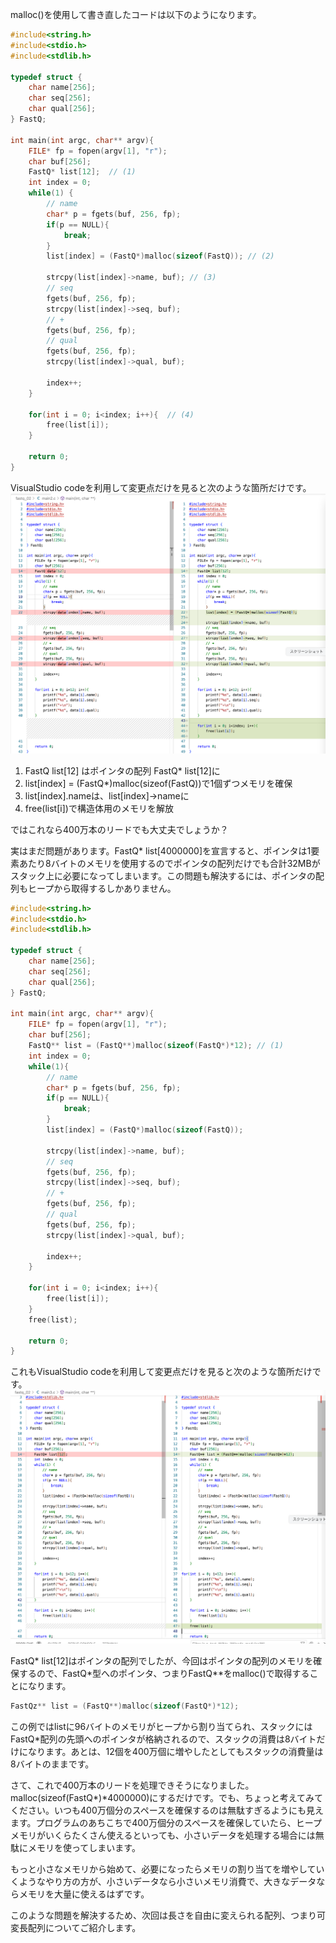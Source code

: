 
malloc()を使用して書き直したコードは以下のようになります。

```C
#include<string.h>
#include<stdio.h>
#include<stdlib.h>

typedef struct {
    char name[256];
    char seq[256];
    char qual[256];
} FastQ;

int main(int argc, char** argv){
    FILE* fp = fopen(argv[1], "r");
    char buf[256];
    FastQ* list[12];  // (1)
    int index = 0;
    while(1) {
        // name
        char* p = fgets(buf, 256, fp);
        if(p == NULL){
            break;
        }
        list[index] = (FastQ*)malloc(sizeof(FastQ)); // (2)

        strcpy(list[index]->name, buf); // (3)
        // seq
        fgets(buf, 256, fp);
        strcpy(list[index]->seq, buf);
        // +
        fgets(buf, 256, fp);
        // qual
        fgets(buf, 256, fp);
        strcpy(list[index]->qual, buf);

        index++;
    }

    for(int i = 0; i<index; i++){  // (4)
        free(list[i]);
    }

    return 0;
}
```
VisualStudio codeを利用して変更点だけを見ると次のような箇所だけです。
![img](images/diff_main_main2.png)

1. FastQ list[12] はポインタの配列 FastQ* list[12]に
1. list[index] = (FastQ\*)malloc(sizeof(FastQ))で1個ずつメモリを確保
1. list[index].nameは、list[index]->nameに
1. free(list[i])で構造体用のメモリを解放

ではこれなら400万本のリードでも大丈夫でしょうか？

実はまだ問題があります。FastQ\* list[4000000]を宣言すると、ポインタは1要素あたり8バイトのメモリを使用するのでポインタの配列だけでも合計32MBがスタック上に必要になってしまいます。この問題も解決するには、ポインタの配列もヒープから取得するしかありません。

```C
#include<string.h>
#include<stdio.h>
#include<stdlib.h>

typedef struct {
    char name[256];
    char seq[256];
    char qual[256];
} FastQ;

int main(int argc, char** argv){
    FILE* fp = fopen(argv[1], "r");
    char buf[256];
    FastQ** list = (FastQ**)malloc(sizeof(FastQ*)*12); // (1)
    int index = 0;
    while(1){
        // name
        char* p = fgets(buf, 256, fp);
        if(p == NULL){
            break;
        }
        list[index] = (FastQ*)malloc(sizeof(FastQ));

        strcpy(list[index]->name, buf);
        // seq
        fgets(buf, 256, fp);
        strcpy(list[index]->seq, buf);
        // +
        fgets(buf, 256, fp);
        // qual
        fgets(buf, 256, fp);
        strcpy(list[index]->qual, buf);

        index++;
    }

    for(int i = 0; i<index; i++){
        free(list[i]);
    }
    free(list);

    return 0;
}
```
これもVisualStudio codeを利用して変更点だけを見ると次のような箇所だけです。
![img](images/diff_main2_main3.png)

FastQ\* list[12]はポインタの配列でしたが、今回はポインタの配列のメモリを確保するので、FastQ\*型へのポインタ、つまりFastQ\*\*をmalloc()で取得することになります。

```C
FastQz** list = (FastQ**)malloc(sizeof(FastQ*)*12);
```
この例ではlistに96バイトのメモリがヒープから割り当てられ、スタックにはFastQ*配列の先頭へのポインタが格納されるので、スタックの消費は8バイトだけになります。あとは、12個を400万個に増やしたとしてもスタックの消費量は8バイトのままです。

さて、これで400万本のリードを処理できそうになりました。malloc(sizeof(FastQ\*)\*4000000)にするだけです。でも、ちょっと考えてみてください。いつも400万個分のスペースを確保するのは無駄すぎるようにも見えます。プログラムのあちこちで400万個分のスペースを確保していたら、ヒープメモリがいくらたくさん使えるといっても、小さいデータを処理する場合には無駄にメモリを使ってしまいます。

もっと小さなメモリから始めて、必要になったらメモリの割り当てを増やしていくようなやり方の方が、小さいデータなら小さいメモリ消費で、大きなデータならメモリを大量に使えるはずです。

このような問題を解決するため、次回は長さを自由に変えられる配列、つまり可変長配列についてご紹介します。
